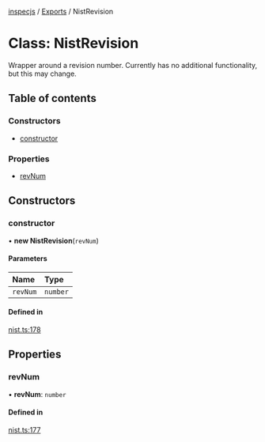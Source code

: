 [inspecjs](../README.md) / [Exports](../modules.md) / NistRevision

# Class: NistRevision

Wrapper around a revision number. Currently has no additional functionality, but this may change.

## Table of contents

### Constructors

- [constructor](NistRevision.md#constructor)

### Properties

- [revNum](NistRevision.md#revnum)

## Constructors

### constructor

• **new NistRevision**(`revNum`)

#### Parameters

| Name | Type |
| :------ | :------ |
| `revNum` | `number` |

#### Defined in

[nist.ts:178](https://github.com/mitre/heimdall2/blob/23640835/libs/inspecjs/src/nist.ts#L178)

## Properties

### revNum

• **revNum**: `number`

#### Defined in

[nist.ts:177](https://github.com/mitre/heimdall2/blob/23640835/libs/inspecjs/src/nist.ts#L177)
